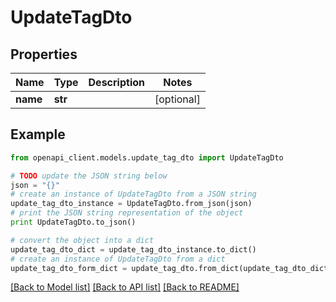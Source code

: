 # UpdateTagDto


## Properties
Name | Type | Description | Notes
------------ | ------------- | ------------- | -------------
**name** | **str** |  | [optional] 

## Example

```python
from openapi_client.models.update_tag_dto import UpdateTagDto

# TODO update the JSON string below
json = "{}"
# create an instance of UpdateTagDto from a JSON string
update_tag_dto_instance = UpdateTagDto.from_json(json)
# print the JSON string representation of the object
print UpdateTagDto.to_json()

# convert the object into a dict
update_tag_dto_dict = update_tag_dto_instance.to_dict()
# create an instance of UpdateTagDto from a dict
update_tag_dto_form_dict = update_tag_dto.from_dict(update_tag_dto_dict)
```
[[Back to Model list]](../README.md#documentation-for-models) [[Back to API list]](../README.md#documentation-for-api-endpoints) [[Back to README]](../README.md)


